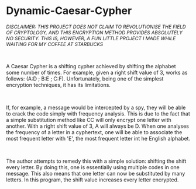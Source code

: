 # Dynamic-Caesar-Cypher

<p style="font-size: small"> <em> DISCLAIMER: THIS PROJECT DOES NOT CLAIM TO REVOLUTIONISE THE FIELD OF CRYPTOLOGY, AND THIS ENCRYPTION METHOD PROVIDES ABSOLUTELY NO SECURITY. THIS IS, HOWEVER, A FUN LITTLE PROJECT I MADE WHILE WAITING FOR MY COFFEE AT STARBUCKS </em> </p>
<br/>
<p> A Caesar Cypher is a shifting cypher achieved by shifting the alphabet some number of times. For example, given a right shift value of 3, works as follows: (A:D ; B:E ; C:F). Unfortunately, being one of the simplest encryption techniques, it has its limitations. </p> 
<br/>
<p> If, for example, a message would be intercepted by a spy, they will be able to crack the code simply with frequency analysis. This is due to the fact that a simple substitution method like CC will only encrypt one letter with another. With a right shift value of 3, A will always be D. When one analyses the frequency of a letter in a cyphertext, one will be able to associate the most frequent letter with 'E', the most frequent letter int he English alphabet.</p>
<br/>
<p> The author attempts to remedy this with a simple solution: shifting the shift every letter. By doing this, one is essentially using multiple codes in one message. This also means that one letter can now be substituted by many letters. In this program, the shift value increases every letter encrypted. </p>

